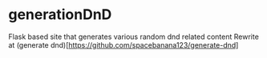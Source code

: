# generationDnD
Flask based site that generates various random dnd related content
Rewrite at (generate dnd)[https://github.com/spacebanana123/generate-dnd]

